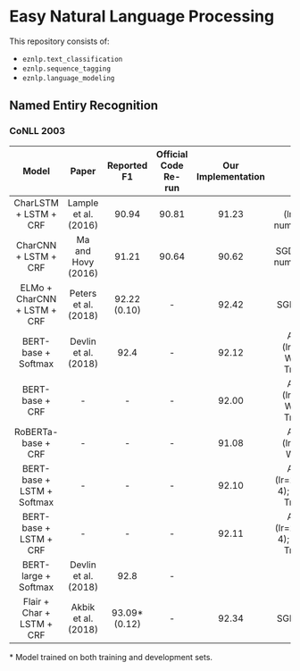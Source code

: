 # Easy Natural Language Processing

This repository consists of:
* `eznlp.text_classification`
* `eznlp.sequence_tagging`
* `eznlp.language_modeling`


## Named Entiry Recognition
### CoNLL 2003 

| Model    | Paper | Reported F1 | Official Code Re-run | Our Implementation | Notes |
|:--------:|:-----:|:-----------:|:--------------------:|:------------------:|:-----:|
| CharLSTM + LSTM + CRF | Lample et al. (2016) | 90.94 | 90.81 | 91.23 | SGD (lr=0.05); num_layers=1 |
| CharCNN + LSTM + CRF  | Ma and Hovy (2016)   | 91.21 | 90.64 | 90.62 | SGD (lr=0.1); num_layers=1 |
| ELMo + CharCNN + LSTM + CRF | Peters et al. (2018) | 92.22 (0.10)  | - | 92.42 | SGD (lr=0.1) |
| BERT-base + Softmax         | Devlin et al. (2018) | 92.4 | - | 92.12 | AdamW (lr=1e-5); Warmup; Truecase |
| BERT-base + CRF             | -                    | -    | - | 92.00 | AdamW (lr=1e-5); Warmup; Truecase |
| RoBERTa-base + CRF          | -                    | -    | - | 91.08 | AdamW (lr=1e-5); Warmup |
| BERT-base + LSTM + Softmax  | -                    | -    | - | 92.10 | AdamW (lr=2e-5/2e-4); Warmup; Truecase |
| BERT-base + LSTM + CRF      | -                    | -    | - | 92.11 | AdamW (lr=2e-5/2e-4); Warmup; Truecase |
| BERT-large + Softmax        | Devlin et al. (2018) | 92.8 | - |
| Flair + Char + LSTM + CRF   | Akbik et al. (2018)  | 93.09* (0.12) | - | 92.34 | SGD (lr=0.1) |

\* Model trained on both training and development sets. 

